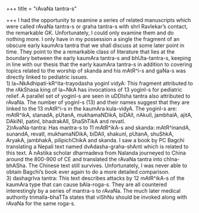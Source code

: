 +++
title = "rAvaNa tantra-s"

+++
I had the opportunity to examine a series of related manuscripts which
were called rAvaNa tantra-s or graha tantra-s with shrI Ravlekar’s
contact, the remarkable GK. Unfortunately, I could only examine them and
do nothing more. I only have in my possession a single the fragment of
an obscure early kaumAra tantra that we shall discuss at some later
point in time. They point to the a remarkable class of literature that
lies at the boundary between the early kaumAra tantra-s and
bhUta-tantra-s, keeping in line with our thesis that the early kaumAra
tantra-s in addition to covering topics related to the worship of skanda
and his mAtR^i-s and gaNa-s was directly linked to pediatric issues.  
1\) la\~NkAdhipati-kR^ita-trayodasha yoginI vidyA: This fragment
attributed to the rAkShasa king of la\~NkA has invocations of 13
yoginI-s for pediatric relief. A parallel set of yoginI-s are seen in
uDDIsha tantra also attributed to rAvaNa. The number of yoginI-s (13)
and their names suggest that they are linked to the 13 mAtR^i-s in the
kaumAra kula-vidyA. The yoginI-s are: mAtR^ikA, stanadA, pUtanA,
mukhamaNDikA, biDAlI, nAkulI, jambhalA, ajitA, DAkiNI, patinI,
bhadrakAlI, ShaShTikA and revatI.  
2)rAvaNa-tantra: Has mantra-s to 11 mAtR^ikA-s and skanda: mAtR^inandA,
sunandA, revatI, mukhamaNDikA, biDAlI, shakunI, pUtanA, shuShkA, AryakA,
jambhakA, pilipichChikA and skanda. I saw a book by PC Bagchi
translating a Nepali text named dvAdasha-graha-shAnti which is related
to this text. A nAstika scholar dharmadeva from Nalanda journeyed to
China around the 800-900 of CE and translated the rAvaNa tantra into
chIna-bhASha. The Chinese text still survives. Unfortunately, I was
never able to obtain Bagchi’s book ever again to do a more detailed
comparison.  
3\) dashagrIva tantra: This text describes attacks by 12 mAtR^ikA-s of
the kaumAra type that can cause bAla-roga-s. They are all countered
interestingly by a series of mantra-s to rAvaNa. The much later medical
authority trimalla-bhaTTa states that viShNu should be invoked along
with rAvaNa for the same roga-s.
